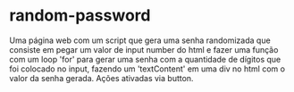 # random-password
Uma página web com um script que gera uma senha randomizada que consiste em pegar um valor de input number do html e fazer uma função com um loop 'for' para gerar uma senha com a quantidade de dígitos que foi colocado no input, fazendo um 'textContent' em uma div no html com o valor da senha gerada.
Ações ativadas via button.
